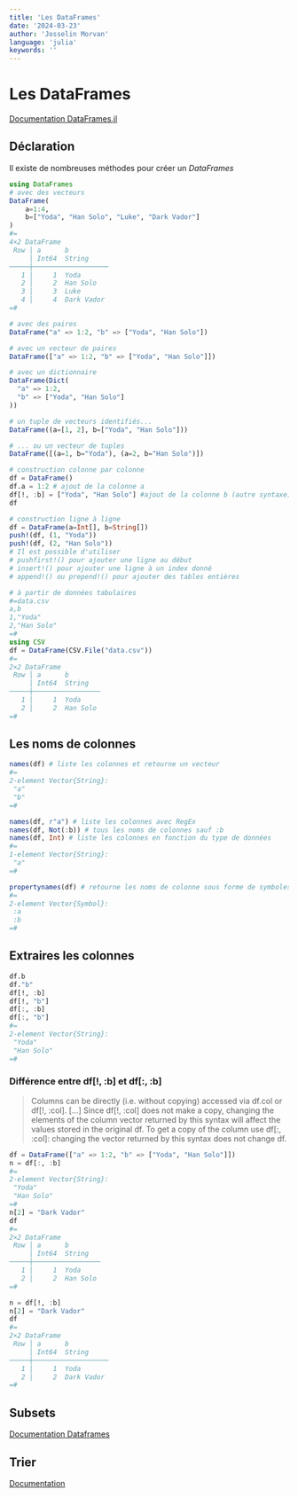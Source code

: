 ```yaml
---
title: 'Les DataFrames'
date: '2024-03-23'
author: 'Josselin Morvan'
language: 'julia'
keywords: ''
---
```


# Les DataFrames
[Documentation DataFrames.jl](https://dataframes.juliadata.org/stable/)

## Déclaration
Il existe de nombreuses méthodes pour créer un *DataFrames*
```julia
using DataFrames
# avec des vecteurs
DataFrame(
    a=1:4,
    b=["Yoda", "Han Solo", "Luke", "Dark Vador"]
)
#=
4×2 DataFrame
 Row │ a      b          
     │ Int64  String     
─────┼───────────────────
   1 │     1  Yoda
   2 │     2  Han Solo
   3 │     3  Luke
   4 │     4  Dark Vador
=#

# avec des paires
DataFrame("a" => 1:2, "b" => ["Yoda", "Han Solo"])

# avec un vecteur de paires
DataFrame(["a" => 1:2, "b" => ["Yoda", "Han Solo"]])

# avec un dictionnaire
DataFrame(Dict(
  "a" => 1:2, 
  "b" => ["Yoda", "Han Solo"]
))

# un tuple de vecteurs identifiés...
DataFrame((a=[1, 2], b=["Yoda", "Han Solo"]))

# ... ou un vecteur de tuples
DataFrame([(a=1, b="Yoda"), (a=2, b="Han Solo")])

# construction colonne par colonne
df = DataFrame()
df.a = 1:2 # ajout de la colonne a
df[!, :b] = ["Yoda", "Han Solo"] #ajout de la colonne b (autre syntaxe)
df

# construction ligne à ligne
df = DataFrame(a=Int[], b=String[])
push!(df, (1, "Yoda"))
push!(df, (2, "Han Solo"))
# Il est possible d'utiliser 
# pushfirst!() pour ajouter une ligne au début
# insert!() pour ajouter une ligne à un index donné
# append!() ou prepend!() pour ajouter des tables entières 

# à partir de données tabulaires
#=data.csv
a,b
1,"Yoda"
2,"Han Solo"
=#
using CSV
df = DataFrame(CSV.File("data.csv"))
#=
2×2 DataFrame
 Row │ a      b        
     │ Int64  String   
─────┼─────────────────
   1 │     1  Yoda
   2 │     2  Han Solo
=#
```

## Les noms de colonnes
```julia
names(df) # liste les colonnes et retourne un vecteur
#=
2-element Vector{String}:
 "a"
 "b"
=#

names(df, r"a") # liste les colonnes avec RegEx
names(df, Not(:b)) # tous les noms de colonnes sauf :b
names(df, Int) # liste les colonnes en fonction du type de données
#=
1-element Vector{String}:
 "a"
=#

propertynames(df) # retourne les noms de colonne sous forme de symboles
#=
2-element Vector{Symbol}:
 :a
 :b
=#
```

## Extraires les colonnes
```julia
df.b
df."b"
df[!, :b]
df[!, "b"]
df[:, :b]
df[:, "b"]
#=
2-element Vector{String}:
 "Yoda"
 "Han Solo"
=#
```
### Différence entre df[!, :b] et df[:, :b]
 > Columns can be directly (i.e. without copying) accessed via df.col or df[!, :col]. [...] Since df[!, :col] does not make a copy, changing the elements of the column vector returned by this syntax will affect the values stored in the original df. To get a copy of the column use df[:, :col]: changing the vector returned by this syntax does not change df.

```julia 
df = DataFrame(["a" => 1:2, "b" => ["Yoda", "Han Solo"]])
n = df[:, :b]
#=
2-element Vector{String}:
 "Yoda"
 "Han Solo"
=#
n[2] = "Dark Vador"
df
#=
2×2 DataFrame
 Row │ a      b        
     │ Int64  String   
─────┼─────────────────
   1 │     1  Yoda
   2 │     2  Han Solo
=#

n = df[!, :b]
n[2] = "Dark Vador"
df
#=
2×2 DataFrame
 Row │ a      b          
     │ Int64  String     
─────┼───────────────────
   1 │     1  Yoda
   2 │     2  Dark Vador
=#
```

## Subsets
[Documentation Dataframes](https://dataframes.juliadata.org/stable/man/working_with_dataframes/)

## Trier
[Documentation](https://dataframes.juliadata.org/stable/man/sorting/)